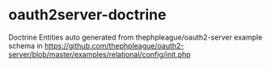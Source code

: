 # oauth2server-doctrine
Doctrine Entities auto generated from thephpleague/oauth2-server example schema in https://github.com/thephpleague/oauth2-server/blob/master/examples/relational/config/init.php
